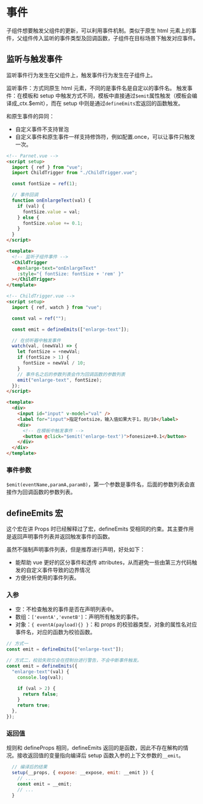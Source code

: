 # 事件

子组件想要触发父组件的更新，可以利用事件机制。类似于原生 html 元素上的事件，父组件传入监听的事件类型及回调函数，子组件在目标场景下触发对应事件。

## 监听与触发事件

监听事件行为发生在父组件上，触发事件行为发生在子组件上。

监听事件：方式同原生 html 元素，不同的是事件名是自定以的事件名。
触发事件：在模板和 setup 中触发方式不同，模板中直接通过`$emit`属性触发（模板会编译成_ctx.$emit），而在 setup 中则是通过`defineEmits`宏返回的函数触发。

和原生事件的异同：

- 自定义事件不支持冒泡
- 自定义事件和原生事件一样支持修饰符，例如配置.once，可以让事件只触发一次。

```html
<!-- Parnet.vue -->
<script setup>
  import { ref } from "vue";
  import ChildTrigger from "./ChildTrigger.vue";

  const fontSize = ref(1);

  // 事件回调
  function onEnlargeText(val) {
    if (val) {
      fontSize.value = val;
    } else {
      fontSize.value += 0.1;
    }
  }
</script>

<template>
  <!-- 监听子组件事件 -->
  <ChildTrigger
    @enlarge-text="onEnlargeText"
    :style="{ fontSize: fontSize + 'rem' }"
  ></ChildTrigger>
</template>
```

```html
<!-- ChildTrigger.vue -->
<script setup>
  import { ref, watch } from "vue";

  const val = ref("");

  const emit = defineEmits(["enlarge-text"]);

  // 在侦听器中触发事件
  watch(val, (newVal) => {
    let fontSize = +newVal;
    if (fontSize > 1) {
      fontSize = newVal / 10;
    }
    // 事件名之后的参数列表会作为回调函数的参数列表
    emit("enlarge-text", fontSize);
  });
</script>

<template>
  <div>
    <input id="input" v-model="val" />
    <label for="input">指定fontsize，输入值如果大于1，则/10</label>
    <div>
      <!-- 在模板中触发事件 -->
      <button @click="$emit('enlarge-text')">fonesize+0.1</button>
    </div>
  </div>
</template>
```

### 事件参数

`$emit(eventName,paramA,paramB)`，第一个参数是事件名，后面的参数列表会直接作为回调函数的参数列表。

## defineEmits 宏

这个宏在讲 Props 时已经解释过了宏，defineEmits 受相同的约束。其主要作用是返回声明事件列表并返回触发事件的函数。

虽然不强制声明事件列表，但是推荐进行声明，好处如下：

- 能帮助 vue 更好的区分事件和透传 attributes，从而避免一些由第三方代码触发的自定义事件导致的边界情况
- 方便分析使用的事件列表。

### 入参

- 空：不检查触发的事件是否在声明列表中。
- 数组：`['eventA','evnetB']`：声明所有触发的事件。
- 对象：`{ eventA(payload){} }`：和 props 的校验器类型，对象的属性名对应事件名，对应的函数为校验函数。

```javascript
// 方式一
const emit = defineEmits(["enlarge-text"]);

// 方式二，校验失败仅会在控制台进行警告，不会中断事件触发。
const emit = defineEmits({
  "enlarge-text"(val) {
    console.log(val);

    if (val > 2) {
      return false;
    }
    return true;
  },
});
```

### 返回值

规则和 defineProps 相同，defineEmits 返回的是函数，因此不存在解构的情况。接收返回值的变量指向编译后 setup 函数入参的上下文参数的`__emit`。

```javascript
  // 编译后的结果
  setup(__props, { expose: __expose, emit: __emit }) {
    // ....
    const emit = __emit;
    // ...
  }
```
